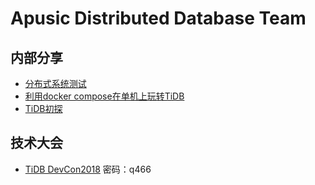 # Apusic Distributed Database Team

## 内部分享

* [分布式系统测试](./docs/分布式系统测试-v1.pptx)
* [利用docker compose在单机上玩转TiDB](./docs/tidb-docker-compose.md)
* [TiDB初探](./docs/tidb-glance.md)

## 技术大会

* [TiDB DevCon2018](https://pan.kingdee.com/s/MTAxOTYxNixhZWFj)  密码：q466


